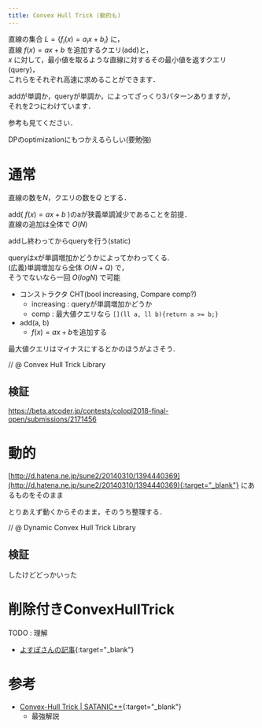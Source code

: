 ```yaml
---
title: Convex Hull Trick (動的も)
---
```


直線の集合 $L = \{f_i(x) = a_i x + b_i\}$ に，  
直線 $f(x) = ax + b$ を追加するクエリ(add)と，  
$x$ に対して，最小値を取るような直線に対するその最小値を返すクエリ(query)，  
これらをそれぞれ高速に求めることができます．

addが単調か，queryが単調か，によってざっくり3パターンありますが，  
それを2つにわけています．

参考も見てください．

DPのoptimizationにもつかえるらしい(要勉強)

# 通常

直線の数を$N$，クエリの数を$Q$ とする．

add( $f(x) = ax + b$ )のaが狭義単調減少であることを前提．  
直線の追加は全体で $O(N)$

addし終わってからqueryを行う(static)

queryはxが単調増加かどうかによってかわってくる.  
(広義)単調増加なら全体 $O(N + Q)$ で，  
そうでないなら一回 $O(log N)$ で可能

* コンストラクタ CHT(bool increasing, Compare comp?)
  * increasing : queryが単調増加かどうか
  * comp : 最大値クエリなら `[](ll a, ll b){return a >= b;}`
* add(a, b)
  * $f(x) = ax + b$を追加する

最大値クエリはマイナスにするとかのほうがよさそう．

// @ Convex Hull Trick Library

## 検証

https://beta.atcoder.jp/contests/colopl2018-final-open/submissions/2171456

# 動的

[http://d.hatena.ne.jp/sune2/20140310/1394440369](http://d.hatena.ne.jp/sune2/20140310/1394440369){:target="_blank"} にあるものをそのまま

とりあえず動くからそのまま，そのうち整理する．

// @ Dynamic Convex Hull Trick Library

## 検証

したけどどっかいった

# 削除付きConvexHullTrick

TODO : 理解

* [よすぽさんの記事](http://yosupo.hatenablog.com/entry/2015/12/02/235855){:target="_blank"}<!--_-->

# 参考

* [Convex-Hull Trick \| SATANIC++](http://satanic0258.hatenablog.com/entry/2016/08/16/181331){:target="_blank"}
  * 最強解説

